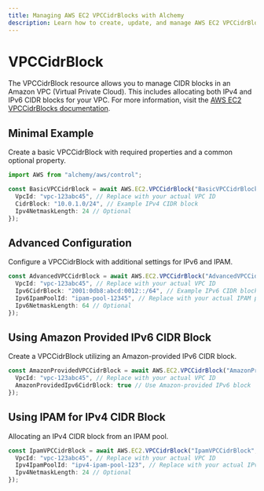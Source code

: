 ```yaml
---
title: Managing AWS EC2 VPCCidrBlocks with Alchemy
description: Learn how to create, update, and manage AWS EC2 VPCCidrBlocks using Alchemy Cloud Control.
---
```


# VPCCidrBlock

The VPCCidrBlock resource allows you to manage CIDR blocks in an Amazon VPC (Virtual Private Cloud). This includes allocating both IPv4 and IPv6 CIDR blocks for your VPC. For more information, visit the [AWS EC2 VPCCidrBlocks documentation](https://docs.aws.amazon.com/ec2/latest/userguide/).

## Minimal Example

Create a basic VPCCidrBlock with required properties and a common optional property.

```ts
import AWS from "alchemy/aws/control";

const BasicVPCCidrBlock = await AWS.EC2.VPCCidrBlock("BasicVPCCidrBlock", {
  VpcId: "vpc-123abc45", // Replace with your actual VPC ID
  CidrBlock: "10.0.1.0/24", // Example IPv4 CIDR block
  Ipv4NetmaskLength: 24 // Optional
});
```

## Advanced Configuration

Configure a VPCCidrBlock with additional settings for IPv6 and IPAM.

```ts
const AdvancedVPCCidrBlock = await AWS.EC2.VPCCidrBlock("AdvancedVPCCidrBlock", {
  VpcId: "vpc-123abc45", // Replace with your actual VPC ID
  Ipv6CidrBlock: "2001:0db8:abcd:0012::/64", // Example IPv6 CIDR block
  Ipv6IpamPoolId: "ipam-pool-12345", // Replace with your actual IPAM pool ID
  Ipv6NetmaskLength: 64 // Optional
});
```

## Using Amazon Provided IPv6 CIDR Block

Create a VPCCidrBlock utilizing an Amazon-provided IPv6 CIDR block.

```ts
const AmazonProvidedVPCCidrBlock = await AWS.EC2.VPCCidrBlock("AmazonProvidedVPCCidrBlock", {
  VpcId: "vpc-123abc45", // Replace with your actual VPC ID
  AmazonProvidedIpv6CidrBlock: true // Use Amazon-provided IPv6 block
});
```

## Using IPAM for IPv4 CIDR Block

Allocating an IPv4 CIDR block from an IPAM pool.

```ts
const IpamVPCCidrBlock = await AWS.EC2.VPCCidrBlock("IpamVPCCidrBlock", {
  VpcId: "vpc-123abc45", // Replace with your actual VPC ID
  Ipv4IpamPoolId: "ipv4-ipam-pool-123", // Replace with your actual IPv4 IPAM pool ID
  Ipv4NetmaskLength: 24 // Optional
});
```